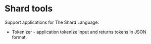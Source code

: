 # Shard tools

Support applications for The Shard Language.

* Tokenizer - application tokenize input and returns tokens in JSON format.
